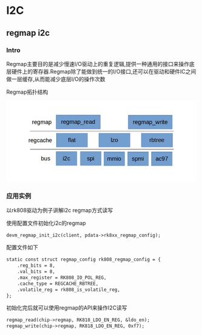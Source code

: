 # I2C

## regmap i2c

### Intro

Regmap主要目的是减少慢速I/O驱动上的重复逻辑,提供一种通用的接口来操作底层硬件上的寄存器.Regmap除了能做到统一的I/O接口,还可以在驱动和硬件IC之间做一层缓存,从而能减少底层I/O的操作次数

Regmap拓扑结构

![regmap](../regmap/regmap.png)

### 应用实例

以rk808驱动为例子讲解i2c regmap方式读写

使用配置文件初始化i2c的regmap

	devm_regmap_init_i2c(client, pdata->rk8xx_regmap_config);

配置文件如下

	static const struct regmap_config rk808_regmap_config = {
		.reg_bits = 8,
		.val_bits = 8,
		.max_register = RK808_IO_POL_REG,
		.cache_type = REGCACHE_RBTREE,
		.volatile_reg = rk808_is_volatile_reg,
	};

初始化完后就可以使用regmap的API来操作I2C读写

	regmap_read(chip->regmap, RK818_LDO_EN_REG, &ldo_en);
	regmap_write(chip->regmap, RK818_LDO_EN_REG, 0xf7);
